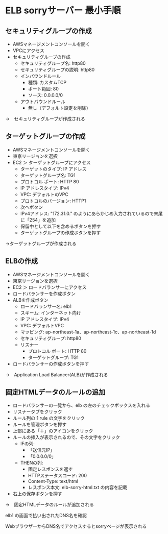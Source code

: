 # ELB sorryサーバー 最小手順

## セキュリティグループの作成

- AWSマネージメントコンソールを開く
- VPCにアクセス
- セキュリティグループの作成
  - セキュリティグループ名: http80
  - セキュリティグループの説明: http80
  - インバウンドルール
    -  種類: カスタムTCP
    -  ポート範囲: 80
    -  ソース: 0.0.0.0/0
  - アウトバウンドルール
    - 無し（デフォルト設定を削除）

→　セキュリティグループが作成される

## ターゲットグループの作成

- AWSマネージメントコンソールを開く
- 東京リージョンを選択
- EC2 ＞ ターゲットグループにアクセス
  - ターゲットのタイプ: IP アドレス
  - ターゲットグループ名: TG1
  - プロトコル ポート: HTTP 80
  - IP アドレスタイプ: IPv4
  - VPC: デフォルトのVPC
  - プロトコルのバージョン: HTTP1
  - 次へボタン
  - IPv4アドレス: "172.31.0." のようにあらかじめ入力されているので末尾に「254」を追加
  - 保留中として以下を含めるボタンを押す
  - ターゲットグループの作成ボタンを押す

→ターゲットグループが作成される

## ELBの作成

- AWSマネージメントコンソールを開く
- 東京リージョンを選択
- EC2 ＞ ロードバランサーにアクセス
- ロードバランサーを作成ボタン
- ALBを作成ボタン
  - ロードバランサー名: elb1
  - スキーム: インターネット向け
  - IP アドレスタイプ: IPv4
  - VPC: デフォルトVPC
  - マッピング: ap-northeast-1a、ap-northeast-1c、ap-northeast-1d
  - セキュリティグループ: http80
  - リスナー
    - プロトコル ポート: HTTP 80
    - ターゲットグループ: TG1
- ロードバランサーの作成ボタンを押す

→　Application Load Balancer(ALB)が作成される

## 固定HTMLデータのルールの追加

- ロードバランサーの一覧から、elb の左のチェックボックスを入れる
- リスナータブをクリック
- ルール列の 1 rule の文字をクリック
- ルールを管理ボタンを押す
- 上部にある「＋」のアイコンをクリック
- ルールの挿入が表示されるので、その文字をクリック
  - IFの列: 
    - 「送信元IP」
    - 「0.0.0.0/0」
  - THENの列: 
    - 固定レスポンスを返す
    - HTTPステータスコード: 200
    - Content-Type: text/html
    - レスポンス本文: elb-sorry-html.txt の内容を記載
- 右上の保存ボタンを押す
  
→　固定HTMLデータのルールが追加される


elb1 の画面で払い出されたDNS名を確認

WebブラウザーからDNS名でアクセスするとsorryページが表示される
